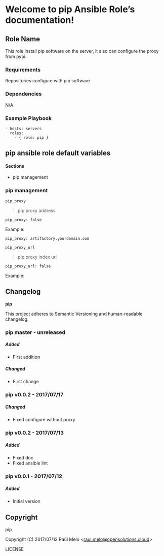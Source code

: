 Welcome to pip Ansible Role’s documentation!
============================================

Role Name
---------

This role install pip software on the server, it also can configure the
proxy from pypi.

### Requirements

Repositories configure with pip software

### Dependencies

N/A

### Example Playbook

    - hosts: servers
      roles:
        - { role: pip }

pip ansible role default variables
----------------------------------

#### Sections

-   pip management

### pip management

`pip_proxy`

> pip proxy address

    pip_proxy: false

Example:

    pip_proxy: artifactory.yourdomain.com

`pip_proxy_url`

> pip proxy index url

    pip_proxy_url: false

Example:

Changelog
---------

**pip**

This project adheres to Semantic Versioning and human-readable
changelog.

### pip master - unreleased

##### Added

-   First addition

##### Changed

-   First change

### pip v0.0.2 - 2017/07/17

##### Changed

-   Fixed configure without proxy

### pip v0.0.2 - 2017/07/13

##### Added

-   Fixed doc
-   Fixed ansible lint

### pip v0.0.1 - 2017/07/12

##### Added

-   Initial version

Copyright
---------

pip

Copyright (C) 2017/07/12 Raúl Melo
&lt;<raul.melo@opensolutions.cloud>&gt;

LICENSE
